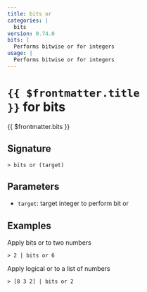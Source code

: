```yaml
---
title: bits or
categories: |
  bits
version: 0.74.0
bits: |
  Performs bitwise or for integers
usage: |
  Performs bitwise or for integers
---
```


# <code>{{ $frontmatter.title }}</code> for bits

<div class='command-title'>{{ $frontmatter.bits }}</div>

## Signature

```> bits or (target)```

## Parameters

 -  `target`: target integer to perform bit or

## Examples

Apply bits or to two numbers
```shell
> 2 | bits or 6
```

Apply logical or to a list of numbers
```shell
> [8 3 2] | bits or 2
```
